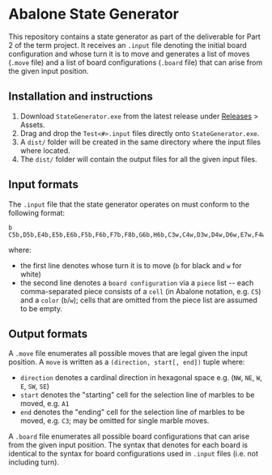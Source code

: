 # Abalone State Generator
This repository contains a state generator as part of the deliverable for Part 2 of the term project. It receives an `.input` file denoting the initial board configuration and whose turn it is to move and generates a list of moves (`.move` file) and a list of board configurations (`.board` file) that can arise from the given input position.

## Installation and instructions
1. Download `StateGenerator.exe` from the latest release under [Releases](https://github.com/JonathanPaugh/COMP3981-Team4/releases) > Assets.
2. Drag and drop the `Test<#>.input` files directly onto `StateGenerator.exe`.
3. A `dist/` folder will be created in the same directory where the input files where located.
4. The `dist/` folder will contain the output files for all the given input files.

## Input formats
The `.input` file that the state generator operates on must conform to the following format:
```
b
C5b,D5b,E4b,E5b,E6b,F5b,F6b,F7b,F8b,G6b,H6b,C3w,C4w,D3w,D4w,D6w,E7w,F4w,G5w,G7w,G8w,G9w,H7w,H8w,H9w
```
where:
- the first line denotes whose turn it is to move (`b` for black and `w` for white)
- the second line denotes a `board configuration` via a `piece` list -- each comma-separated piece consists of a `cell` (in Abalone notation, e.g. `C5`) and a `color` (`b`/`w`); cells that are omitted from the piece list are assumed to be empty.

## Output formats
A `.move` file enumerates all possible moves that are legal given the input position. A `move` is written as a `(direction, start[, end])` tuple where:
- `direction` denotes a cardinal direction in hexagonal space e.g. (`NW`, `NE`, `W`, `E`, `SW`, `SE`)
- `start` denotes the "starting" cell for the selection line of marbles to be moved, e.g. `A1`
- `end` denotes the "ending" cell for the selection line of marbles to be moved, e.g. `C3`; may be omitted for single marble moves.

A `.board` file enumerates all possible board configurations that can arise from the given input position. The syntax that denotes for each board is identical to the syntax for board configurations used in `.input` files (i.e. not including turn).
